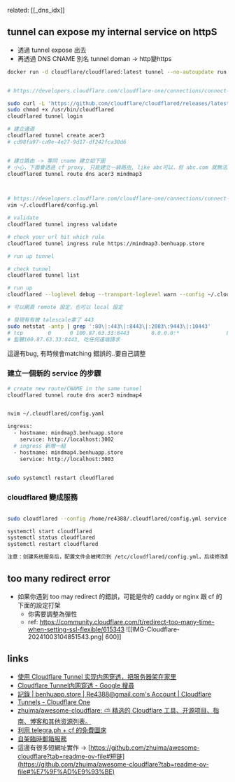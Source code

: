
related: [[_dns_idx]]

## tunnel can  expose my internal service on httpS

- 透過 tunnel expose 出去
- 再透過 DNS CNAME 別名 tunnel doman → http變https

```Bash
docker run -d cloudflare/cloudflared:latest tunnel --no-autoupdate run --token eyJhIjoiNmU3OTI3NTkzOGNhYWFkMWJhZjU5YjIxYWFmYjI2MjUiLCJ0IjoiY2M3NmMxMTQtYjE1ZS00OTQ4LTgxYjgtNmZiNzk1NDYxNzVhIiwicyI6Ik9XVTJNV0kwTVRRdFptTmxZeTAwWVRoaExXSmpOREl0T1Rnd1pHTmpaakZqWm1SayJ9


# https://developers.cloudflare.com/cloudflare-one/connections/connect-networks/get-started/create-local-tunnel/

sudo curl -L 'https://github.com/cloudflare/cloudflared/releases/latest/download/cloudflared-linux-amd64' -o /usr/bin/cloudflared
sudo chmod +x /usr/bin/cloudflared
cloudflared tunnel login

# 建立通道
cloudflared tunnel create acer3
# cd98fa97-ca9e-4e27-9d17-df242fca38d6


# 建立路由 -> 等同 cname 建立如下圖
# 小心，下面會透過 cf proxy, 只能建立一級路由, like abc可以，但 abc.com 就無法透過 cf 幫你掛上tls了
cloudflared tunnel route dns acer3 mindmap3
```



```Bash


# https://developers.cloudflare.com/cloudflare-one/connections/connect-networks/configure-tunnels/local-management/configuration-file/
vim ~/.cloudflared/config.yml

# validate
cloudflared tunnel ingress validate

# check your url hit which rule
cloudflared tunnel ingress rule https://mindmap3.benhuapp.store

# run up tunnel

# check tunnel
cloudflared tunnel list

# run up
cloudflared --loglevel debug --transport-loglevel warn --config ~/.cloudflared/config.yml tunnel run cd98fa97-ca9e-4e27-9d17-df242fca38d6

# 可以網頁 remote 設定，也可以 local 設定

# 發現有有被 talescale拿了 443
sudo netstat -antp | grep ':80\|:443\|:8443\|:2083\:9443\|:10443'
# tcp        0      0 100.87.63.33:8443       0.0.0.0:*               LISTEN      2317664/tailscaled
# 監聽100.87.63.33:8443, 吃任何遠端請求
```

這邊有bug, 有時候會matching 錯誤的..要自己調整

  

### 建立一個新的 service 的步驟

```Bash
# create new route/CNAME in the same tunnel
cloudflared tunnel route dns acer3 mindmap4


nvim ~/.cloudflared/config.yaml

ingress:
  - hostname: mindmap3.benhuapp.store
    service: http://localhost:3002
  # ingress 新增一組
  - hostname: mindmap4.benhuapp.store 
    service: http://localhost:3003 
    

sudo systemctl restart cloudflared
```

  

  

### cloudflared 變成服務

```Bash

sudo cloudflared --config /home/re4388/.cloudflared/config.yml service install

systemctl start cloudflared
systemctl status cloudflared
systemctl restart cloudflared

注意：创建系统服务后，配置文件会被拷贝到 /etc/cloudflared/config.yml，后续修改配置必须修改新文件
```

  


## too many redirect error
- 如果你遇到 too may redirect 的錯誤，可能是你的 caddy or nginx 跟 cf 的下面的設定打架
	- 你需要調整為彈性
	- ref: https://community.cloudflare.com/t/redirect-too-many-time-when-setting-ssl-flexible/615343
![[IMG-Cloudflare-20241003104851543.png| 600]]



## links
- [使用 Cloudflare Tunnel 实现内网穿透，把服务器架在家里](https://bra.live/setup-home-server-with-cloudflare-tunnel/)
- [Cloudflare Tunnel内网穿透 - Google 搜尋](https://www.google.com/search?q=Cloudflare+Tunnel%E5%86%85%E7%BD%91%E7%A9%BF%E9%80%8F&sca_esv=9b107820ee34c717&sca_upv=1&rlz=1C5CHFA_enTW1035TW1035&sxsrf=ACQVn08vvjdnYxYlDGv7CVRu_lR9Vo26IQ%3A1713311840057&ei=YBAfZvWNA-771e8PmpW74A8&ved=0ahUKEwj1vfb898eFAxXuffUHHZrKDvwQ4dUDCBA&uact=5&oq=Cloudflare+Tunnel%E5%86%85%E7%BD%91%E7%A9%BF%E9%80%8F&gs_lp=Egxnd3Mtd2l6LXNlcnAiHUNsb3VkZmxhcmUgVHVubmVs5YaF572R56m_6YCPSIcfUNoCWMcccAF4AZABAJgBWqAB_gSqAQIxMrgBA8gBAPgBAZgCB6ACjgPCAgoQABhHGNYEGLADwgIIEAAYgAQYogTCAgUQIRigAZgDAIgGAZAGCpIHATegB74S&sclient=gws-wiz-serp)
-  [記錄 | benhuapp.store | Re4388@gmail.com's Account | Cloudflare](https://dash.cloudflare.com/6e79275938caaad1baf59b21aafb2625/benhuapp.store/dns/records)
- [Tunnels - Cloudflare One](https://one.dash.cloudflare.com/6e79275938caaad1baf59b21aafb2625/networks/tunnels?search=)
- [zhuima/awesome-cloudflare: ⛅️ 精选的 Cloudflare 工具、开源项目、指南、博客和其他资源列表。](https://github.com/zhuima/awesome-cloudflare?tab=readme-ov-file)
- [利用 telegra.ph + cf 的免費圖床](https://www.notion.so/telegra-ph-cf-d6729c51dccb42b194581999f0a9fdf3?pvs=21)
- [自架臨時郵箱服務](https://www.notion.so/39845195dae64a1faa057ab95cf887c9?pvs=21)
- 這邊有很多短網址實作 → [https://github.com/zhuima/awesome-cloudflare?tab=readme-ov-file#短链](https://github.com/zhuima/awesome-cloudflare?tab=readme-ov-file#%E7%9F%AD%E9%93%BE)

  
